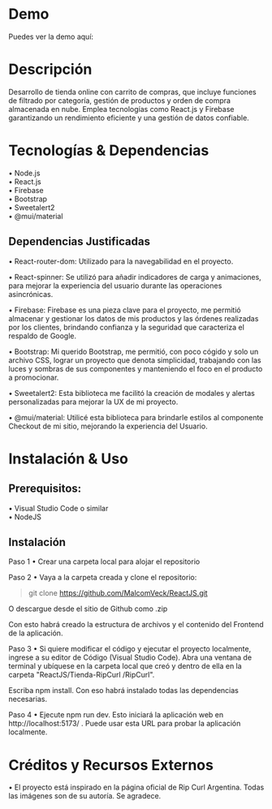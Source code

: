 # Demo

  Puedes ver la demo aquí: 

# Descripción

  Desarrollo de tienda online con carrito de compras, que incluye funciones de filtrado por categoría, gestión de productos y orden de compra almacenada en nube. 
  Emplea tecnologías como React.js y Firebase garantizando un rendimiento eficiente y una gestión de datos confiable.

# Tecnologías & Dependencias

• Node.js  
• React.js  
• Firebase  
• Bootstrap  
• Sweetalert2  
• @mui/material

## Dependencias Justificadas

• React-router-dom: Utilizado para la navegabilidad en el proyecto.    

• React-spinner: Se utilizó para añadir indicadores de carga y animaciones, para mejorar la experiencia del usuario durante las operaciones asincrónicas.    

• Firebase: Firebase es una pieza clave para el proyecto, me permitió almacenar y gestionar los datos de mis productos y las órdenes realizadas por los clientes, brindando confianza y la seguridad que caracteriza el respaldo de Google.    

• Bootstrap: Mi querido Bootstrap, me permitió, con poco cógido y solo un archivo CSS, lograr un proyecto que denota simplicidad, trabajando con las luces y sombras de sus componentes y manteniendo el foco en el producto a promocionar.    

• Sweetalert2: Esta biblioteca me facilitó la creación de modales y alertas personalizadas para mejorar la UX de mi proyecto.    

• @mui/material: Utilicé esta biblioteca para brindarle estilos al componente Checkout de mi sitio, mejorando la experiencia del Usuario. 
      
# Instalación & Uso

## Prerequisitos:

• Visual Studio Code o similar  
• NodeJS

## Instalación

Paso 1
  • Crear una carpeta local para alojar el repositorio
  
Paso 2
  • Vaya a la carpeta creada y clone el repositorio:
  
> git clone https://github.com/MalcomVeck/ReactJS.git  
>

O descargue desde el sitio de Github como .zip

Con esto habrá creado la estructura de archivos y el contenido del Frontend de la aplicación.

Paso 3
  • Si quiere modificar el código y ejecutar el proyecto localmente, ingrese a su editor de Código (Visual Studio Code).
Abra una ventana de terminal y ubíquese en la carpeta local que creó y dentro de ella en la carpeta "ReactJS/Tienda-RipCurl
/RipCurl".

Escriba npm install. Con eso habrá instalado todas las dependencias necesarias.

Paso 4
  • Ejecute npm run dev. Esto iniciará la aplicación web en http://localhost:5173/ . Puede usar esta URL para probar la aplicación localmente.
  
# Créditos y Recursos Externos

  • El proyecto está inspirado en la página oficial de Rip Curl Argentina. Todas las imágenes son de su autoría. Se agradece.

